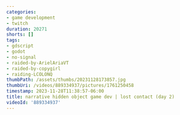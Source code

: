 ```yaml
---
categories:
- game development
- twitch
duration: 20271
shorts: []
tags:
- gdscript
- godot
- no-signal
- raided-by-ArielAriaVT
- raided-by-copygirl
- raiding-LCOLONQ
thumbPath: /assets/thumbs/20231128173857.jpg
thumbUri: /videos/889334937/pictures/1761250458
timestamp: 2023-11-28T11:38:57-06:00
title: narrative hidden object game dev | lost contact (day 2)
videoId: '889334937'
---
```

